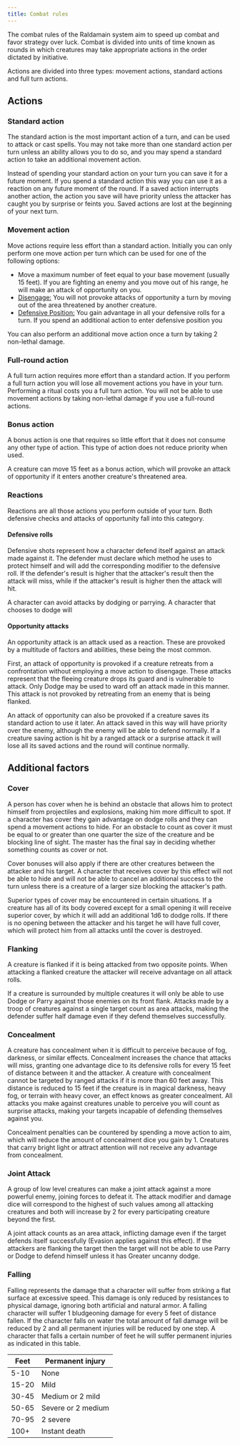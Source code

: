 ```yaml
---
title: Combat rules
---
```


The combat rules of the Raldamain system aim to speed up combat and favor strategy over luck. Combat is divided into units of time known as rounds in which creatures may take appropriate actions in the order dictated by initiative. 

Actions are divided into three types: movement actions, standard actions and full turn actions.

## Actions

### Standard action

The standard action is the most important action of a turn, and can be used to attack or cast spells. You may not take more than one standard action per turn unless an ability allows you to do so, and you may spend a standard action to take an additional movement action. 

Instead of spending your standard action on your turn you can save it for a future moment. If you spend a standard action this way you can use it as a reaction on any future moment of the round. If a saved action interrupts another action, the action you save will have priority unless the attacker has caught you by surprise or feints you. Saved actions are lost at the beginning of your next turn.

### Movement action

Move actions require less effort than a standard action. Initially you can only perform one move action per turn which can be used for one of the following options:

- Move a maximum number of feet equal to your base movement (usually 15 feet). If you are fighting an enemy and you move out of his range, he will make an attack of opportunity on you.
- <u>Disengage:</u> You will not provoke attacks of opportunity a turn by moving out of the area threatened by another creature.
- <u>Defensive Position:</u> You gain advantage in all your defensive rolls for a turn. If you spend an additional action to enter defensive position you 

You can also perform an additional move action once a turn by taking 2 non-lethal damage.

### Full-round action

A full turn action requires more effort than a standard action. If you perform a full turn action you will lose all movement actions you have in your turn. Performing a ritual costs you a full turn action. You will not be able to use movement actions by taking non-lethal damage if you use a full-round actions.

### Bonus action

A bonus action is one that requires so little effort that it does not consume any other type of action. This type of action does not reduce priority when used. 

A creature can move 15 feet as a bonus action, which will provoke an attack of opportunity if it enters another creature's threatened area.

### Reactions

Reactions are all those actions you perform outside of your turn. Both defensive checks and attacks of opportunity fall into this category.

#### Defensive rolls

Defensive shots represent how a character defend itself against an attack made against it. The defender must declare which method he uses to protect himself and will add the corresponding modifier to the defensive roll. If the defender's result is higher  that the attacker's result then the attack will miss, while if the attacker's result is higher then the attack will hit. 

A character can avoid attacks by dodging or parrying. A character that chooses to dodge will 

#### Opportunity attacks

An opportunity attack is an attack used as a reaction. These are provoked by a multitude of factors and abilities, these being the most common. 

First, an attack of opportunity is provoked if a creature retreats from a confrontation without employing a move action to disengage. These attacks represent that the fleeing creature drops its guard and is vulnerable to attack. Only Dodge may be used to ward off an attack made in this manner. This attack is not provoked by retreating from an enemy that is being flanked.

An attack of opportunity can also be provoked if a creature saves its standard action to use it later. An attack saved in this way will have priority over the enemy, although the enemy will be able to defend normally. If a creature saving action is hit by a ranged attack or a surprise attack it will lose all its saved actions and the round will continue normally.

## Additional factors

### Cover

A person has cover when he is behind an obstacle that allows him to protect himself from projectiles and explosions, making him more difficult to spot. If a character has cover they gain advantage on dodge rolls and they can spend a movement actions to hide. For an obstacle to count as cover it must be equal to or greater than one quarter the size of the creature and be blocking line of sight. The master has the final say in deciding whether something counts as cover or not.

Cover bonuses will also apply if there are other creatures between the attacker and his target. A character that receives cover by this effect will not be able to hide and will not be able to cancel an additional success to the turn unless there is a creature of a larger size blocking the attacker's path.

Superior types of cover may be encountered in certain situations. If a creature has all of its body covered except for a small opening it will receive superior cover, by which it will add an additional 1d6 to dodge rolls. If there is no opening between the attacker and his target he will have full cover, which will protect him from all attacks until the cover is destroyed.

### Flanking

A creature is flanked if it is being attacked from two opposite points. When attacking a flanked creature the attacker will receive advantage on all attack rolls.

If a creature is surrounded by multiple creatures it will only be able to use Dodge or Parry against those enemies on its front flank. Attacks made by a troop of creatures against a single target count as area attacks, making the defender suffer half damage even if they defend themselves successfully.

### Concealment

A creature has concealment when it is difficult to perceive because of fog, darkness, or similar effects. Concealment increases the chance that attacks will miss, granting one advantage dice to its defensive rolls for every 15 feet of distance between it and the attacker. A creature with concealment cannot be targeted by ranged attacks if it is more than 60 feet away. This distance is reduced to 15 feet if the creature is in magical darkness, heavy fog, or terrain with heavy cover, an effect knows as greater concealment. All attacks you make against creatures unable to perceive you will count as surprise attacks, making your targets incapable of defending themselves against you.

Concealment penalties can be countered by spending a move action to aim, which will reduce the amount of concealment dice you gain by 1. Creatures that carry bright light or attract attention will not receive any advantage from concealment.

### Joint Attack

A group of low level creatures can make a joint attack against a more powerful enemy, joining forces to defeat it. The attack modifier and damage dice will correspond to the highest of such values among all attacking creatures and both will increase by 2 for every participating creature beyond the first.

A joint attack counts as an area attack, inflicting damage even if the target defends itself successfully (Evasion applies against this effect). If the attackers are flanking the target then the target will not be able to use Parry or Dodge to defend himself unless it has Greater uncanny dodge.

### Falling

Falling represents the damage that a character will suffer from striking a flat surface at excessive speed. This damage is only reduced by resistances to physical damage, ignoring both artificial and natural armor. A falling character will suffer 1 bludgeoning damage for every 5 feet of distance fallen. If the character falls on water the total amount of fall damage will be reduced by 2  and all permanent injuries will be reduced by one step. A character that falls a certain number of feet he will suffer permanent injuries as indicated in this table.

| Feet  | Permanent injury   |
| ----- | ------------------ |
| 5-10  | None               |
| 15-20 | Mild               |
| 30-45 | Medium or 2 mild   |
| 50-65 | Severe or 2 medium |
| 70-95 | 2 severe           |
| 100+  | Instant death      |